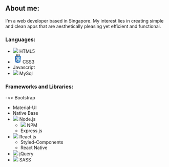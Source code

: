 ## About me:

I'm a web developer based in Singapore. My interest lies in creating simple and clean apps that are aesthetically pleasing yet efficient and functional.

### Languages:

- <img src="https://www.vectorlogo.zone/logos/w3_html5/w3_html5-icon.svg" height="20" > HTML5 
- <img src="images/css3.svg" height="30">CSS3 
- Javascript
- <img src="https://www.vectorlogo.zone/logos/mysql/mysql-horizontal.svg" height="20"/> MySql

### Frameworks and Libraries:

-<>  Bootstrap
- Material-UI
- Native Base
- <img src="https://www.vectorlogo.zone/logos/nodejs/nodejs-horizontal.svg" height="20"> Node.js
  - <img src="https://www.vectorlogo.zone/logos/npmjs/npmjs-ar21.svg" height="20"/> NPM
  - Express.js
- <img src="https://www.vectorlogo.zone/logos/reactjs/reactjs-icon.svg" height="20"/> React.js
  - Styled-Components
  - React Native
- <img src="https://www.vectorlogo.zone/logos/jquery/jquery-horizontal.svg" height="20"/> jQuery
- <img src="https://www.vectorlogo.zone/logos/sass-lang/sass-lang-icon.svg" height="20"> SASS
